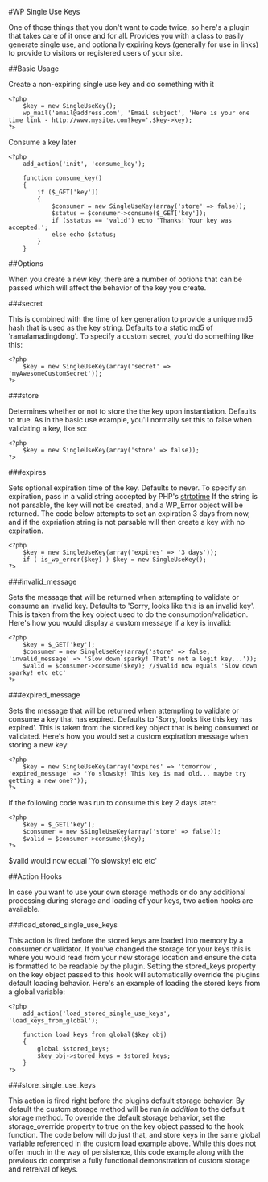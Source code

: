 #WP Single Use Keys

One of those things that you don't want to code twice, so here's a plugin that takes care of it once and for all. Provides you with a class to easily generate
single use, and optionally expiring keys (generally for use in links) to provide to visitors or registered users of your site.

##Basic Usage

Create a non-expiring single use key and do something with it

    <?php
        $key = new SingleUseKey();
        wp_mail('email@address.com', 'Email subject', 'Here is your one time link - http://www.mysite.com?key='.$key->key);
    ?>
    
Consume a key later

    <?php
        add_action('init', 'consume_key');
        
        function consume_key()
        {
            if ($_GET['key'])
            {
                $consumer = new SingleUseKey(array('store' => false));
                $status = $consumer->consume($_GET['key']);
                if ($status == 'valid') echo 'Thanks! Your key was accepted.';
                else echo $status;
            }
        }
        
##Options

When you create a new key, there are a number of options that can be passed which will affect the behavior of the key you create.

###secret

This is combined with the time of key generation to provide a unique md5 hash that is used as the key string. Defaults to a static md5 of 'ramalamadingdong'. To specify a custom secret, you'd do something like
this:

    <?php
        $key = new SingleUseKey(array('secret' => 'myAwesomeCustomSecret'));
    ?>
    
###store

Determines whether or not to store the the key upon instantiation. Defaults to true. As in the basic use example, you'll normally set this to false when validating
a key, like so:

    <?php
        $key = new SingleUseKey(array('store' => false));
    ?>

###expires

Sets optional expiration time of the key. Defaults to never. To specify an expiration, pass in a valid string accepted by PHP's [strtotime](http://php.net/manual/en/function.strtotime.php)
If the string is not parsable, the key will not be created, and a WP_Error object will be returned. The code below attempts to set an expiration 3 days from now, and
if the expriation string is not parsable will then create a key with no expiration.

    <?php
        $key = new SingleUseKey(array('expires' => '3 days'));
        if ( is_wp_error($key) ) $key = new SingleUseKey();
    ?>
    
###invalid_message

Sets the message that will be returned when attempting to validate or consume an invalid key. Defaults to 'Sorry, looks like this is an invalid key'. This is taken from the key object used to do the consumption/validation. Here's
how you would display a custom message if a key is invalid:

    <?php
        $key = $_GET['key'];
        $consumer = new SingleUseKey(array('store' => false, 'invalid_message' => 'Slow down sparky! That's not a legit key...'));
        $valid = $consumer->consume($key); //$valid now equals 'Slow down sparky! etc etc'
    ?>
    
###expired_message

Sets the message that will be returned when attempting to validate or consume a key that has expired. Defaults to 'Sorry, looks like this key has expired'. This is taken from the stored key object that is being consumed or validated. Here's
how you would set a custom expiration message when storing a new key:

    <?php
        $key = new SingleUseKey(array('expires' => 'tomorrow', 'expired_message' => 'Yo slowsky! This key is mad old... maybe try getting a new one?'));
    ?>
    
If the following code was run to consume this key 2 days later:

    <?php
        $key = $_GET['key'];
        $consumer = new $SingleUseKey(array('store' => false));
        $valid = $consumer->consume($key);
    ?>
    
$valid would now equal 'Yo slowsky! etc etc'

##Action Hooks

In case you want to use your own storage methods or do any additional processing during storage and loading of your keys, two action hooks are available.

###load_stored_single_use_keys

This action is fired before the stored keys are loaded into memory by a consumer or validator. If you've changed the storage for your keys this is where you would read from your new storage location and ensure the data is formatted to be readable
by the plugin. Setting the stored_keys property on the key object passed to this hook will automatically override the plugins default loading behavior.
Here's an example of loading the stored keys from a global variable:

    <?php
        add_action('load_stored_single_use_keys', 'load_keys_from_global');
        
        function load_keys_from_global($key_obj)
        {
            global $stored_keys;
            $key_obj->stored_keys = $stored_keys;
        }
    ?>
    
###store_single_use_keys

This action is fired right before the plugins default storage behavior. By default the custom storage method will be run *in addition* to the default storage method. To override the default storage behavior, set the storage_override property to true
on the key object passed to the hook function. The code below will do just that, and store keys in the same global variable referenced in the custom load example above. While this does not offer much in the way of persistence,
this code example along with the previous do comprise a fully functional demonstration of custom storage and retreival of keys.